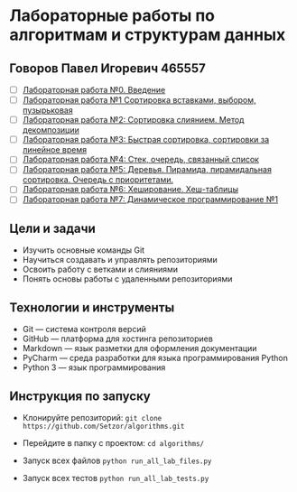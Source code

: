 # Лабораторные работы по алгоритмам и структурам данных
## Говоров Павел Игоревич 465557
- [ ] [Лабораторная работа №0. Введение](https://github.com/Seztor/algorithms/tree/main/lab0)
- [ ] [Лабораторная работа №1 Сортировка вставками, выбором, пузырьковая](https://github.com/Seztor/algorithms/tree/main/lab1)
- [ ] [Лабораторная работа №2: Сортировка слиянием. Метод декомпозиции](https://github.com/Seztor/algorithms/tree/main/lab2)
- [ ] [Лабораторная работа №3: Быстрая сортировка, сортировки за линейное время](https://github.com/Seztor/algorithms/tree/main/lab3)
- [ ] [Лабораторная работа №4: Стек, очередь, связанный список](https://github.com/Seztor/algorithms/tree/main/lab4)
- [ ] [Лабораторная работа №5: Деревья. Пирамида, пирамидальная сортировка. Очередь с приоритетами.](https://github.com/Seztor/algorithms/tree/main/lab5)
- [ ] [Лабораторная работа №6: Хеширование. Хеш-таблицы](https://github.com/Seztor/algorithms/tree/main/lab6)
- [ ] [Лабораторная работа №7: Динамическое программирование №1](https://github.com/Seztor/algorithms/tree/main/lab7)

## Цели и задачи
- Изучить основные команды Git                                                                                                  
- Научиться создавать и управлять репозиториями
- Освоить работу с ветками и слияниями    
- Понять основы работы с удаленными репозиториями


## Технологии и инструменты
- Git — система контроля версий
- GitHub — платформа для хостинга репозиториев
- Markdown — язык разметки для оформления документации
- PyCharm — среда разработки для языка программирования Python
- Python 3 — язык программирования

## Инструкция по запуску
- Клонируйте репозиторий:
`
git clone https://github.com/Setzor/algorithms.git
`
- Перейдите в папку с проектом:
`
cd algorithms/
`

- Запуск всех файлов
`
python run_all_lab_files.py
`

- Запуск всех тестов
`
python run_all_lab_tests.py
`


